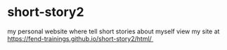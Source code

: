 # short-story2
my personal website where tell short stories about myself 
view my site at  https://fend-trainings.github.io/short-story2/html/ 

